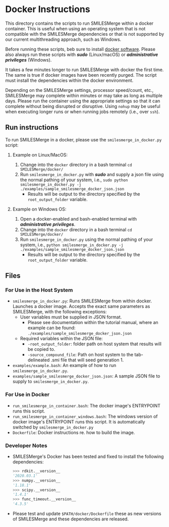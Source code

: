 # Docker Instructions

This directory contains the scripts to run SMILESMerge within a docker
container. This is useful when using an operating system that is not
compatible with the SMILESMerge dependencies or that is not supported by our
current multithreading approach, such as Windows.

Before running these scripts, beb sure to install [docker
software](https://www.docker.com/products/docker-desktop). Please also always
run these scripts with ***sudo*** (Linux/macOS) or ***administrative
privileges*** (Windows).

It takes a few minutes longer to run SMILESMerge with docker the first time. The
same is true if docker images have been recently purged. The script must
install the dependencies within the docker environment.

Depending on the SMILESMerge settings, processor speed/count, etc., SMILESMerge
may complete within minutes or may take as long as multiple days. Please run
the container using the appropriate settings so that it can complete without
being disrupted or disruptive. Using `nohup` may be useful when executing
longer runs or when running jobs remotely (i.e., over `ssh`).

## Run instructions

To run SMILESMerge in a docker, please use the `smilesmerge_in_docker.py` script:

1. Example on Linux/MacOS:
   1. Change into the `docker` directory in a bash terminal `cd
      SMILESMerge/docker/`
   2. Run `smilesmerge_in_docker.py` with ***sudo*** and supply a json file using
      the normal pathing of your system, i.e., `sudo python
      smilesmerge_in_docker.py -j ./examples/sample_smilesmerge_docker_json.json`
      - Results will be output to the directory specified by the
        `root_output_folder` variable.

2. Example on Windows OS:
   1. Open a docker-enabled and bash-enabled terminal with ***administrative
      privileges***.
   2. Change into the `docker` directory in a bash terminal `cd
      SMILESMerge/docker/`
   3. Run `smilesmerge_in_docker.py` using the normal pathing of your system,
      i.e., `python smilesmerge_in_docker.py -j
      ./examples/sample_smilesmerge_docker_json.json`
      - Results will be output to the directory specified by the
        `root_output_folder` variable.

## Files

### For Use in the Host System

- `smilesmerge_in_docker.py`: Runs SMILESMerge from within docker. Launches a docker
  image. Accepts the exact same parameters as SMILESMerge, with the following
  exceptions:
  - User variables must be supplied in JSON format.
    - Please see documentation within the tutorial manual, where an example
      can be found: `./examples/sample_smilesmerge_docker_json.json`
  - Required variables within the JSON file:
    - `-root_output_folder`: folder path on host system that results will be
      copied to.
    - `-source_compound_file`: Path on host system to the tab-delineated .smi
      file that will seed generation 1.
- `examples/example.bash`: An example of how to run `smilesmerge_in_docker.py`.
- `examples/sample_smilesmerge_docker_json.json`: A sample JSON file to supply to
  `smilesmerge_in_docker.py`.

### For Use in Docker

- `run_smilesmerge_in_container.bash`: The docker image's ENTRYPOINT runs this
  script.
- `run_smilesmerge_in_container_windows.bash`: The windows version of docker
  image's ENTRYPOINT runs this script. It is automatically switched by
  `smilesmerge_in_docker.py`
- `Dockerfile`: Docker instructions re. how to build the image.


### Developer Notes

- SMILESMerge's Docker has been tested and fixed to install the following dependencies:
  ```python
  >>> rdkit.__version__
  '2020.03.1'
  >>> numpy.__version__
  '1.18.1'
  >>> scipy.__version__
  '1.4.1'
  >>> func_timeout.__version__
  '4.3.5'
  ```

- Please test and update `$PATH/docker/Dockerfile` these as new versions of SMILESMerge and
  these dependencies are released.
